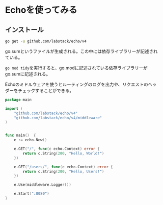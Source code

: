 # Echoを使ってみる

## インストール
```bash
go get -u github.com/labstack/echo/v4
```

go.sumというファイルが生成される。この中には依存ライブラリーが記述されている。

`go mod tidy`を実行すると、go.modに記述されている依存ライブラリーがgo.sumに記述される。

Echoのミドルウェアを使うとルーティングのログを出力や、リクエストのヘッダーをチェックすることができる。

```go
package main

import (
	"github.com/labstack/echo/v4"
	"github.com/labstack/echo/v4/middleware"
)


func main()  {
	e := echo.New()

	e.GET("/", func(c echo.Context) error {
		return c.String(200, "Hello, World!")
	})

	e.GET("/users/", func(c echo.Context) error {
		return c.String(200, "Hello, Users!")
	})

	e.Use(middleware.Logger())

	e.Start(":8080")
}
```